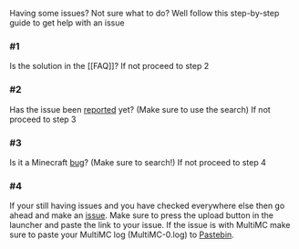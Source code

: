 Having some issues? Not sure what to do? Well follow this step-by-step guide to get help with an issue

### #1
Is the solution in the [[FAQ]]? If not proceed to step 2

### #2
Has the issue been [reported](https://github.com/MultiMC/MultiMC5/issues) yet? (Make sure to use the search) If not proceed to step 3

### #3
Is it a Minecraft [bug](https://bugs.mojang.com/browse/MC)? (Make sure to search!) If not proceed to step 4

### #4
If your still having issues and you have checked everywhere else then go ahead and make an [issue](https://github.com/MultiMC/MultiMC5/issues/new). Make sure to press the upload button in the launcher and paste the link to your issue. If the issue is with MultiMC make sure to paste your MultiMC log (MultiMC-0.log) to [Pastebin](http://pastebin.com).